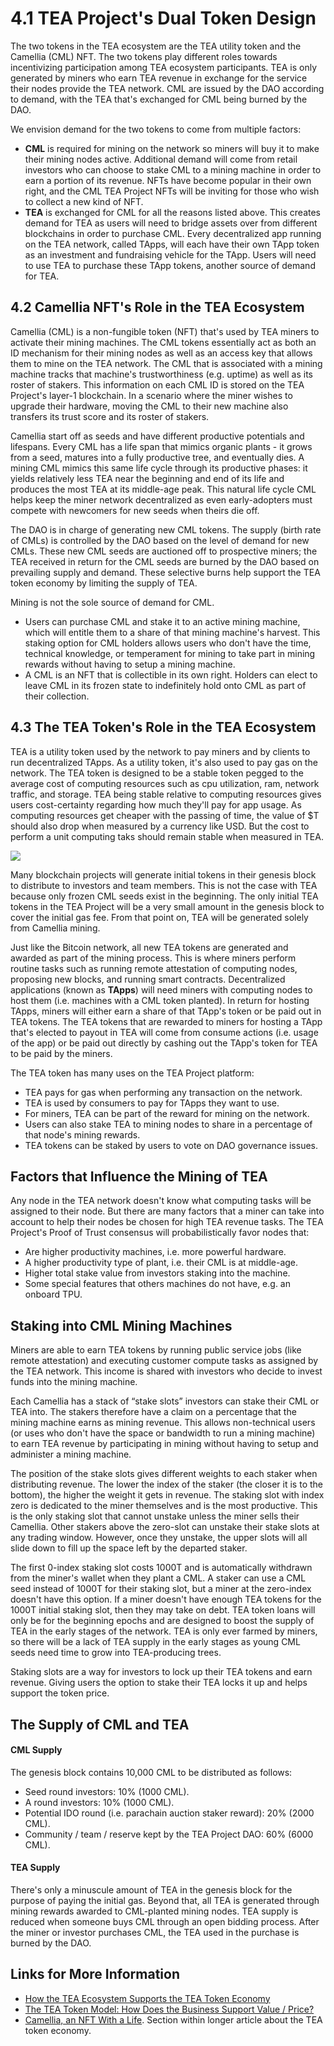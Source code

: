 # 4.1 TEA Project's Dual Token Design
The two tokens in the TEA ecosystem are the TEA utility token and the Camellia (CML) NFT. The two tokens play different roles towards incentivizing participation among TEA ecosystem participants. TEA is only generated by miners who earn TEA revenue in exchange for the service their nodes provide the TEA network. CML are issued by the DAO according to demand, with the TEA that's exchanged for CML being burned by the DAO. 

We envision demand for the two tokens to come from multiple factors:

- **CML** is required for mining on the network so miners will buy it to make their mining nodes active. Additional demand will come from retail investors who can choose to stake CML to a mining machine in order to earn a portion of its revenue. NFTs have become popular in their own right, and the CML TEA Project NFTs will be inviting for those who wish to collect a new kind of NFT.
- **TEA** is exchanged for CML for all the reasons listed above. This creates demand for TEA as users will need to bridge assets over from different blockchains in order to purchase CML. Every decentralized app running on the TEA network, called TApps, will each have their own TApp token as an investment and fundraising vehicle for the TApp. Users will need to use TEA to purchase these TApp tokens, another source of demand for TEA.

## 4.2 Camellia NFT's Role in the TEA Ecosystem
Camellia (CML) is a non-fungible token (NFT) that's used by TEA miners to activate their mining machines. The CML tokens essentially act as both an ID mechanism for their mining nodes as well as an access key that allows them to mine on the TEA network. The CML that is associated with a mining machine tracks that machine's trustworthiness (e.g. uptime) as well as its roster of stakers. This information on each CML ID is stored on the TEA Project's layer-1 blockchain. In a scenario where the miner wishes to upgrade their hardware, moving the CML to their new machine also transfers its trust score and its roster of stakers.

Camellia start off as seeds and have different productive potentials and lifespans. Every CML has a life span that mimics organic plants - it grows from a seed, matures into a fully productive tree, and eventually dies. A mining CML mimics this same life cycle through its productive phases: it yields relatively less TEA near the beginning and end of its life and produces the most TEA at its middle-age peak. This natural life cycle CML helps keep the miner network decentralized as even early-adopters must compete with newcomers for new seeds when theirs die off.

The DAO is in charge of generating new CML tokens. The supply (birth rate of CMLs) is controlled by the DAO based on the level of demand for new CMLs. These new CML seeds are auctioned off to prospective miners; the TEA received in return for the CML seeds are burned by the DAO based on prevailing supply and demand. These selective burns help support the TEA token economy by limiting the supply of TEA.

Mining is not the sole source of demand for CML.

- Users can purchase CML and stake it to an active mining machine, which will entitle them to a share of that mining machine's harvest. This staking option for CML holders allows users who don't have the time, technical knowledge, or temperament for mining to take part in mining rewards without having to setup a mining machine.
- A CML is an NFT that is collectible in its own right. Holders can elect to leave CML in its frozen state to indefinitely hold onto CML as part of their collection.

## 4.3 The TEA Token's Role in the TEA Ecosystem
TEA is a utility token used by the network to pay miners and by clients to run decentralized TApps. As a utility token, it's also used to pay gas on the network. The TEA token is designed to be a stable token pegged to the average cost of computing resources such as cpu utilization, ram, network traffic, and storage. TEA being stable relative to computing resources gives users cost-certainty regarding how much they'll pay for app usage.  As computing resources get cheaper with the passing of time, the value of $T should also drop when measured by a currency like USD. But the cost to perform a unit computing taks should remain stable when measured in TEA.

![](https://miro.medium.com/max/770/1*6IU3eufHmhzwyvBDqDx8YQ.png) 

Many blockchain projects will generate initial tokens in their genesis block to distribute to investors and team members. This is not the case with TEA because only frozen CML seeds exist in the beginning. The only initial TEA tokens in the TEA Project will be a very small amount in the genesis block to cover the initial gas fee. From that point on, TEA will be generated solely from Camellia mining. 

Just like the Bitcoin network, all new TEA tokens are generated and awarded as part of the mining process. This is where miners perform routine tasks such as running remote attestation of computing nodes, proposing new blocks, and running smart contracts. Decentralized applications (known as **TApps**) will need miners with computing nodes to host them (i.e. machines with a CML token planted). In return for hosting TApps, miners will either earn a share of that TApp's token or be paid out in TEA tokens. The TEA tokens that are rewarded to miners for hosting a TApp that's elected to payout in TEA will come from consume actions (i.e. usage of the app) or be paid out directly by cashing out the TApp's token for TEA to be paid by the miners. 

The TEA token has many uses on the TEA Project platform:

- TEA pays for gas when performing any transaction on the network.
- TEA is used by consumers to pay for TApps they want to use.
- For miners, TEA can be part of the reward for mining on the network.
- Users can also stake TEA to mining nodes to share in a percentage of that node's mining rewards.
- TEA tokens can be staked by users to vote on DAO governance issues.

## Factors that Influence the Mining of TEA
Any node in the TEA network doesn't know what computing tasks will be assigned to their node. But there are many factors that a miner can take into account to help their nodes be chosen for high TEA revenue tasks. The TEA Project's Proof of Trust consensus will probabilistically favor nodes that:

-   Are higher productivity machines, i.e. more powerful hardware. 
-   A higher productivity type of plant, i.e. their CML is at middle-age.
-   Higher total stake value from investors staking into the machine.
-   Some special features that others machines do not have, e.g. an onboard TPU.

## Staking into CML Mining Machines
Miners are able to earn TEA tokens by running public service jobs (like remote attestation) and executing customer compute tasks as assigned by the TEA network. This income is shared with investors who decide to invest funds into the mining machine.

Each Camellia has a stack of “stake slots” investors can stake their CML or TEA into. The stakers therefore have a claim on a percentage that the mining machine earns as mining revenue. This allows non-technical users (or uses who don't have the space or bandwidth to run a mining machine) to earn TEA revenue by participating in mining without having to setup and administer a mining machine.

The position of the stake slots gives different weights to each staker when distributing revenue. The lower the index of the staker (the closer it is to the bottom), the higher the weight it gets in revenue. The staking slot with index zero is dedicated to the miner themselves and is the most productive. This is the only staking slot that cannot unstake unless the miner sells their Camellia. Other stakers above the zero-slot can unstake their stake slots at any trading window. However, once they unstake, the upper slots will all slide down to fill up the space left by the departed staker.

The first 0-index staking slot costs 1000T and is automatically withdrawn from the miner's wallet when they plant a CML. A staker can use a CML seed instead of 1000T for their staking slot, but a miner at the zero-index doesn't have this option. If a miner doesn't have enough TEA tokens for the 1000T initial staking slot, then they may take on debt. TEA token loans will only be for the beginning epochs and are designed to boost the supply of TEA in the early stages of the network. TEA is only ever farmed by miners, so there will be a lack of TEA supply in the early stages as young CML seeds need time to grow into TEA-producing trees.

Staking slots are a way for investors to lock up their TEA tokens and earn revenue. Giving users the option to stake their TEA locks it up and helps support the token price.

## The Supply of CML and TEA
#### CML Supply
The genesis block contains 10,000 CML to be distributed as follows:
- Seed round investors: 10% (1000 CML).
- A round investors: 10% (1000 CML).
- Potential IDO round (i.e. parachain auction staker reward): 20% (2000 CML).
- Community / team / reserve kept by the TEA Project DAO: 60% (6000 CML).

#### TEA Supply
There's only a minuscule amount of TEA in the genesis block for the purpose of paying the initial gas. Beyond that, all TEA is generated through mining rewards awarded to CML-planted mining nodes. TEA supply is reduced when someone buys CML through an open bidding process. After the miner or investor purchases CML, the TEA used in the purchase is burned by the DAO.

## Links for More Information
- [How the TEA Ecosystem Supports the TEA Token Economy](https://teaproject.medium.com/video-guide-tea-project-tokenomics-deca56db1fd5)
- [The TEA Token Model: How Does the Business Support Value / Price?](https://teaproject.medium.com/the-tea-token-model-how-does-the-business-support-value-price-ff5f8278e4fc)
- [Camellia, an NFT With a Life](https://teaproject.medium.com/challenges-in-the-tea-token-economy-design-cf928a06679b). Section within longer article about the TEA token economy.

